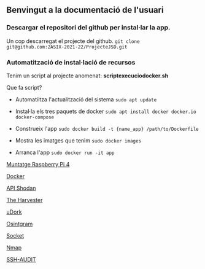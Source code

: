 ## Benvingut a la documentació de l'usuari

### Descargar el repositori del github per instal·lar la app.

Un cop descarregat el projecte del github.
`git clone git@github.com:2ASIX-2021-22/ProjecteJSD.git`

### Automatització de instal·lació de recursos

Tenim un script al projecte anomenat: **scriptexecuciodocker.sh**

Que fa script?

* Automatiitza l'actualització del sistema
`sudo apt update`

* Instal·la els tres paquets de docker
`sudo apt install docker docker.io docker-compose`
* Construeix l'app
`sudo docker build -t {name_app} /path/to/Dockerfile`
* Mostra les imatges que tenim
`sudo docker images`
* Arranca l'app
`sudo docker run -it app`

[Muntatge Raspberry Pi 4](https://2asix-2021-22.github.io/ProjecteJSD/muntatgeraspberrypi)

[Docker](https://2asix-2021-22.github.io/ProjecteJSD/Docker)

[API Shodan](https://2asix-2021-22.github.io/ProjecteJSD/apishodan)

[The Harvester](https://2asix-2021-22.github.io/ProjecteJSD/theHarvester)

[uDork](https://2asix-2021-22.github.io/ProjecteJSD/uDork)

[Osintgram](https://2asix-2021-22.github.io/ProjecteJSD/Osintgram)

[Socket](https://2asix-2021-22.github.io/ProjecteJSD/Socket)

[Nmap](https://2asix-2021-22.github.io/ProjecteJSD/Socket)

[SSH-AUDIT](https://2asix-2021-22.github.io/ProjecteJSD/SSH-Audit)

